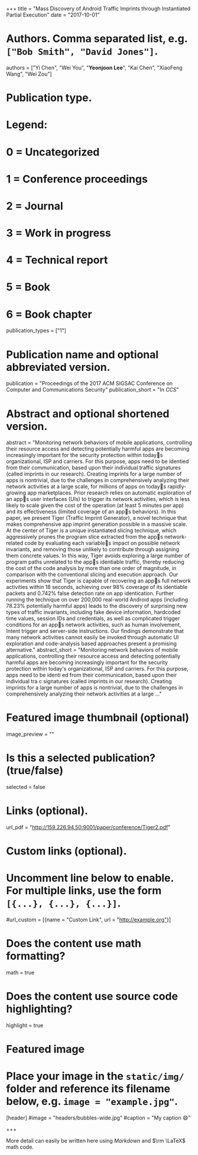 +++
title = "Mass Discovery of Android Traffic Imprints through Instantiated Partial Execution"
date = "2017-10-01"

# Authors. Comma separated list, e.g. `["Bob Smith", "David Jones"]`.
authors = ["Yi Chen", "Wei You", "**Yeonjoon Lee**", "Kai Chen", "XiaoFeng Wang", "Wei Zou"]

# Publication type.
# Legend:
# 0 = Uncategorized
# 1 = Conference proceedings
# 2 = Journal
# 3 = Work in progress
# 4 = Technical report
# 5 = Book
# 6 = Book chapter
publication_types = ["1"]

# Publication name and optional abbreviated version.
publication = "Proceedings of the 2017 ACM SIGSAC Conference on Computer and Communications Security"
publication_short = "In *CCS*"

# Abstract and optional shortened version.
abstract = "Monitoring network behaviors of mobile applications, controlling their resource access and detecting potentially harmful apps are becoming increasingly important for the security protection within todays organizational, ISP and carriers. For this purpose, apps need to be identied from their communication, based upon their individual traffic signatures (called imprints in our research). Creating imprints for a large number of apps is nontrivial, due to the challenges in comprehensively analyzing their network activities at a large scale, for millions of apps on todays rapidly-growing app marketplaces. Prior research relies on automatic exploration of an apps user interfaces (UIs) to trigger its network activities, which is less likely to scale given the cost of the operation (at least 5 minutes per app) and its effectiveness (limited coverage of an apps behaviors). In this paper, we present Tiger (Traffic Imprint Generator), a novel technique that makes comprehensive app imprint generation possible in a massive scale. At the center of Tiger is a unique instantiated slicing technique, which aggressively prunes the program slice extracted from the apps network-related code by evaluating each variables impact on possible network invariants, and removing those unlikely to contribute through assigning them concrete values. In this way, Tiger avoids exploring a large number of program paths unrelated to the apps identiable traffic, thereby reducing the cost of the code analysis by more than one order of magnitude, in comparison with the conventional slicing and execution approach. Our experiments show that Tiger is capable of recovering an apps full network activities within 18 seconds, achieving over 98% coverage of its identiable packets and 0.742% false detection rate on app identication. Further running the technique on over 200,000 real-world Android apps (including 78.23% potentially harmful apps) leads to the discovery of surprising new types of traffic invariants, including fake device information, hardcoded time values, session IDs and credentials, as well as complicated trigger conditions for an apps network activities, such as human involvement, Intent trigger and server-side instructions. Our findings demonstrate that many network activities cannot easily be invoked through automatic UI exploration and code-analysis based approaches present a promising alternative."
abstract_short = "Monitoring network behaviors of mobile applications, controlling their resource access and detecting potentially harmful apps are becoming increasingly important for the security protection within today's organizational, ISP and carriers. For this purpose, apps need to be identi ed from their communication, based upon their individual tra c signatures (called imprints in our research). Creating imprints for a large number of apps is nontrivial, due to the challenges in comprehensively analyzing their network activities at a large ..."

# Featured image thumbnail (optional)
image_preview = ""

# Is this a selected publication? (true/false)
selected = false


# Links (optional).
url_pdf = "http://159.226.94.50:9001/paper/conference/Tiger2.pdf"


# Custom links (optional).
#   Uncomment line below to enable. For multiple links, use the form `[{...}, {...}, {...}]`.
#url_custom = [{name = "Custom Link", url = "http://example.org"}]

# Does the content use math formatting?
math = true

# Does the content use source code highlighting?
highlight = true

# Featured image
# Place your image in the `static/img/` folder and reference its filename below, e.g. `image = "example.jpg"`.
[header]
#image = "headers/bubbles-wide.jpg"
#caption = "My caption :smile:"

+++

More detail can easily be written here using *Markdown* and $\rm \LaTeX$ math code.
